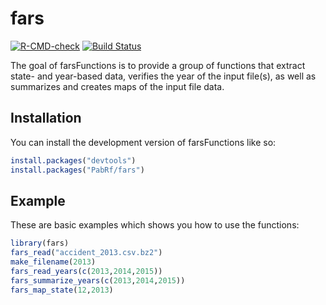 
# fars

<!-- badges: start -->
[![R-CMD-check](https://github.com/PabRf/fars/actions/workflows/R-CMD-check.yaml/badge.svg)](https://github.com/PabRf/fars/actions/workflows/R-CMD-check.yaml)
[![Build Status](https://app.travis-ci.com/PabRf/fars.svg?branch=main)](https://app.travis-ci.com/PabRf/fars)
<!-- badges: end -->

The goal of farsFunctions is to provide a group of functions that extract state- and year-based data, verifies 
            the year of the input file(s), as well as summarizes and creates maps of the input file data.

## Installation

You can install the development version of farsFunctions like so:

``` r
install.packages("devtools")
install.packages("PabRf/fars")
```

## Example

These are basic examples which shows you how to use the functions:

``` r
library(fars)
fars_read("accident_2013.csv.bz2")
make_filename(2013)
fars_read_years(c(2013,2014,2015))
fars_summarize_years(c(2013,2014,2015))
fars_map_state(12,2013)

```

